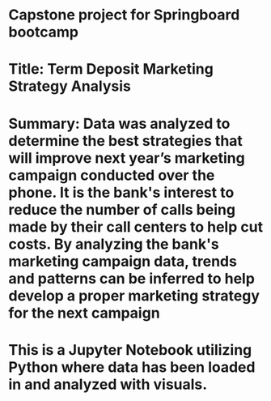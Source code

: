 # Capstone project for Springboard bootcamp

# Title: Term Deposit Marketing Strategy Analysis
# Summary:  Data was analyzed to determine the best strategies that will improve next year’s marketing campaign conducted over the phone. It is the bank's interest to reduce the number of calls being made by their call centers to help cut costs. By analyzing the bank's marketing campaign data, trends and patterns can be inferred to help develop a proper marketing strategy for the next campaign

# This is a Jupyter Notebook utilizing Python where data has been loaded in and analyzed with visuals.

